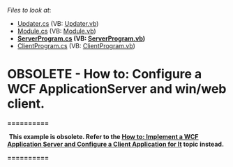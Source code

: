 <!-- default file list -->
*Files to look at*:

* [Updater.cs](./CS/ClientServer_Wcf_StandardAuth.Module/DatabaseUpdate/Updater.cs) (VB: [Updater.vb](./VB/ClientServer_Wcf_StandardAuth.Module/DatabaseUpdate/Updater.vb))
* [Module.cs](./CS/ClientServer_Wcf_StandardAuth.Module/Module.cs) (VB: [Module.vb](./VB/ClientServer_Wcf_StandardAuth.Module/Module.vb))
* **[ServerProgram.cs](./CS/ClientServer_Wcf_StandardAuth.Server/ServerProgram.cs) (VB: [ServerProgram.vb](./VB/ClientServer_Wcf_StandardAuth.Server/ServerProgram.vb))**
* [ClientProgram.cs](./CS/ClientServer_Wcf_StandardAuth.Win/ClientProgram.cs) (VB: [ClientProgram.vb](./VB/ClientServer_Wcf_StandardAuth.Win/ClientProgram.vb))
<!-- default file list end -->
# OBSOLETE - How to: Configure a WCF ApplicationServer and win/web client.


<strong>==========</strong><br>
<p> <strong>This example is obsolete. Refer to the <a href="http://documentation.devexpress.com/#Xaf/CustomDocument3562"><u>How to: Implement a WCF Application Server and Configure a Client Application for It</u></a><u></u> topic instead.</strong></p>
<p><strong>==========</strong></p>

<br/>


